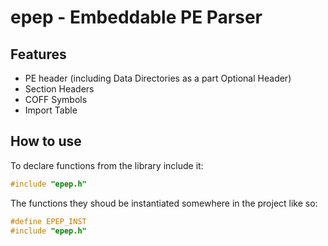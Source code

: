 # epep - Embeddable PE Parser
## Features

- PE header (including Data Directories as a part Optional Header)
- Section Headers
- COFF Symbols
- Import Table

## How to use

To declare functions from the library include it:

```C
#include "epep.h"
```

The functions they shoud be instantiated somewhere in the project like so:

```C
#define EPEP_INST
#include "epep.h"
```
